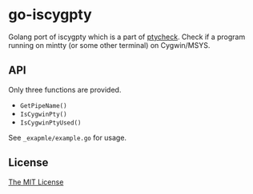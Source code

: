# go-iscygpty

Golang port of iscygpty which is a part of [ptycheck](https://github.com/k-takata/ptycheck).
Check if a program running on mintty (or some other terminal) on Cygwin/MSYS.


## API

Only three functions are provided.

* `GetPipeName()`
* `IsCygwinPty()`
* `IsCygwinPtyUsed()`

See `_exapmle/example.go` for usage.


## License

[The MIT License](LICENSE)
